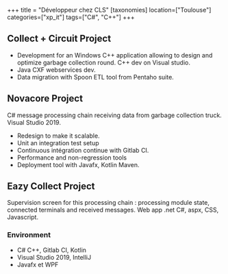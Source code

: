 +++
title = "Développeur chez CLS"
[taxonomies]
location=["Toulouse"]
categories=["xp_it"]
tags=["C#", "C++"]
+++

## Collect + Circuit Project

- Development for an Windows C++ application allowing to design and optimize garbage collection round.
  C++ dev on Visual studio.
- Java CXF webservices dev.
- Data migration with Spoon ETL tool from Pentaho suite.

## Novacore Project

C# message processing chain receiving data from garbage collection truck. Visual Studio 2019.

- Redesign to make it scalable.
- Unit an integration test setup
- Continuous intégration continue with Gitlab CI.
- Performance and non-regression tools
- Deployment tool with Javafx, Kotlin Maven.

## Eazy Collect Project

Supervision screen for this processing chain : processing module state, connected terminals and received messages. Web app .net C#, aspx, CSS, Javascript.

### Environment

- C# C++, Gitlab CI, Kotlin
- Visual Studio 2019, IntelliJ
- Javafx et WPF
